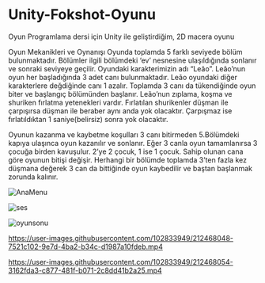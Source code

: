 # Unity-Fokshot-Oyunu
Oyun Programlama dersi için Unity ile geliştirdiğim, 2D macera oyunu

Oyun Mekanikleri ve Oynanışı
Oyunda toplamda 5 farklı seviyede bölüm bulunmaktadır. Bölümler ilgili bölümdeki
‘ev’ nesnesine ulaşıldığında sonlanır ve sonraki seviyeye geçilir.
Oyundaki karakterimizin adı “Leão”. Leão’nun oyun her başladığında 3 adet canı
bulunmaktadır.
Leão oyundaki diğer karakterlere değdiğinde canı 1 azalır. Toplamda 3 canı da tükendiğinde oyun biter ve başlangıç bölümünden başlanır.
Leão’nun zıplama, koşma ve shuriken fırlatma yetenekleri vardır. 
Fırlatılan shurikenler düşman ile çarpışırsa düşman ile beraber aynı anda yok olacaktır.
Çarpışmaz ise fırlatıldıktan 1 saniye(belirsiz) sonra yok olacaktır.

Oyunun kazanma ve kaybetme koşulları
3 canı bitirmeden 5.Bölümdeki kapıya ulaşınca oyun kazanılır ve sonlanır. Eğer 3 canla
oyun tamamlanırsa 3 çocuğa birden kavuşulur. 2’ye 2 çocuk, 1 ise 1 çocuk. Sahip olunan cana
göre oyunun bitişi değişir.
Herhangi bir bölümde toplamda 3’ten fazla kez düşmana değerek 3 can da bittiğinde
oyun kaybedilir ve baştan başlanmak zorunda kalınır.


![AnaMenu](https://user-images.githubusercontent.com/102833949/212467951-fc960afa-3846-4c5c-905e-7f8a9d617cb8.png)

![ses](https://user-images.githubusercontent.com/102833949/212467956-063173da-42da-427c-af30-9c4b56d2d37b.png)

![oyunsonu](https://user-images.githubusercontent.com/102833949/212467962-78983a69-c762-481c-b1b3-db84de5b98cd.png)



https://user-images.githubusercontent.com/102833949/212468048-7521c102-9e7d-4ba2-b34c-d1987a10fdeb.mp4




https://user-images.githubusercontent.com/102833949/212468054-3162fda3-c877-481f-b071-2c8dd41b2a25.mp4

